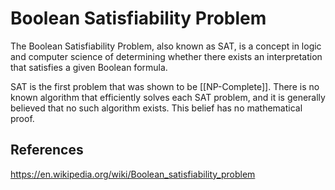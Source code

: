 # Boolean Satisfiability Problem
The Boolean Satisfiability Problem, also known as SAT, is a concept in logic and computer science of determining whether there exists an interpretation that satisfies a given Boolean formula. 

SAT is the first problem that was shown to be [[NP-Complete]]. There is no known algorithm that efficiently solves each SAT problem, and it is generally believed that no such algorithm exists. This belief has no mathematical proof.

## References
https://en.wikipedia.org/wiki/Boolean_satisfiability_problem
